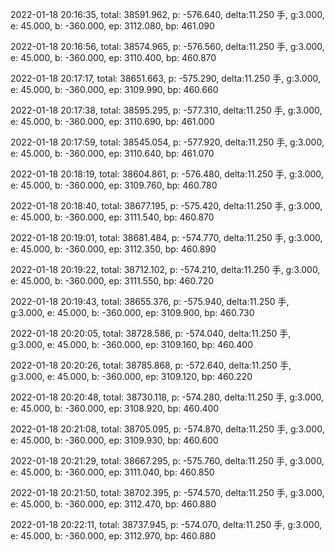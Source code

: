 2022-01-18 20:16:35, total: 38591.962, p: -576.640, delta:11.250 手, g:3.000, e: 45.000, b: -360.000, ep: 3112.080, bp: 461.090

2022-01-18 20:16:56, total: 38574.965, p: -576.560, delta:11.250 手, g:3.000, e: 45.000, b: -360.000, ep: 3110.400, bp: 460.870

2022-01-18 20:17:17, total: 38651.663, p: -575.290, delta:11.250 手, g:3.000, e: 45.000, b: -360.000, ep: 3109.990, bp: 460.660

2022-01-18 20:17:38, total: 38595.295, p: -577.310, delta:11.250 手, g:3.000, e: 45.000, b: -360.000, ep: 3110.690, bp: 461.000

2022-01-18 20:17:59, total: 38545.054, p: -577.920, delta:11.250 手, g:3.000, e: 45.000, b: -360.000, ep: 3110.640, bp: 461.070

2022-01-18 20:18:19, total: 38604.861, p: -576.480, delta:11.250 手, g:3.000, e: 45.000, b: -360.000, ep: 3109.760, bp: 460.780

2022-01-18 20:18:40, total: 38677.195, p: -575.420, delta:11.250 手, g:3.000, e: 45.000, b: -360.000, ep: 3111.540, bp: 460.870

2022-01-18 20:19:01, total: 38681.484, p: -574.770, delta:11.250 手, g:3.000, e: 45.000, b: -360.000, ep: 3112.350, bp: 460.890

2022-01-18 20:19:22, total: 38712.102, p: -574.210, delta:11.250 手, g:3.000, e: 45.000, b: -360.000, ep: 3111.550, bp: 460.720

2022-01-18 20:19:43, total: 38655.376, p: -575.940, delta:11.250 手, g:3.000, e: 45.000, b: -360.000, ep: 3109.900, bp: 460.730

2022-01-18 20:20:05, total: 38728.586, p: -574.040, delta:11.250 手, g:3.000, e: 45.000, b: -360.000, ep: 3109.160, bp: 460.400

2022-01-18 20:20:26, total: 38785.868, p: -572.640, delta:11.250 手, g:3.000, e: 45.000, b: -360.000, ep: 3109.120, bp: 460.220

2022-01-18 20:20:48, total: 38730.118, p: -574.280, delta:11.250 手, g:3.000, e: 45.000, b: -360.000, ep: 3108.920, bp: 460.400

2022-01-18 20:21:08, total: 38705.095, p: -574.870, delta:11.250 手, g:3.000, e: 45.000, b: -360.000, ep: 3109.930, bp: 460.600

2022-01-18 20:21:29, total: 38667.295, p: -575.760, delta:11.250 手, g:3.000, e: 45.000, b: -360.000, ep: 3111.040, bp: 460.850

2022-01-18 20:21:50, total: 38702.395, p: -574.570, delta:11.250 手, g:3.000, e: 45.000, b: -360.000, ep: 3112.470, bp: 460.880

2022-01-18 20:22:11, total: 38737.945, p: -574.070, delta:11.250 手, g:3.000, e: 45.000, b: -360.000, ep: 3112.970, bp: 460.880